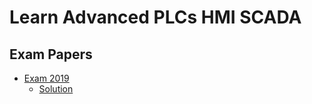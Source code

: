 
# Learn Advanced PLCs HMI SCADA

## Exam Papers

- [Exam 2019](exam-2019-advanced-plcs-hmi-and-scada-autm07018-paper.md)
  - [Solution](exam-2019-advanced-plcs-hmi-and-scada-autm07018-solution.md)
